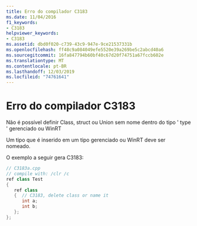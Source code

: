 ```yaml
---
title: Erro do compilador C3183
ms.date: 11/04/2016
f1_keywords:
- C3183
helpviewer_keywords:
- C3183
ms.assetid: dbd0f020-c739-43c9-947e-9ce21537331b
ms.openlocfilehash: ff48c9a084049efe5520e39a269be5c2abcd40a6
ms.sourcegitcommit: 16fa847794b60bf40c67d20f74751a67fccb602e
ms.translationtype: MT
ms.contentlocale: pt-BR
ms.lasthandoff: 12/03/2019
ms.locfileid: "74761641"
---
```

# <a name="compiler-error-c3183"></a>Erro do compilador C3183

Não é possível definir Class, struct ou Union sem nome dentro do tipo ' type ' gerenciado ou WinRT

Um tipo que é inserido em um tipo gerenciado ou WinRT deve ser nomeado.

O exemplo a seguir gera C3183:

```cpp
// C3183a.cpp
// compile with: /clr /c
ref class Test
{
   ref class
   {  // C3183, delete class or name it
      int a;
      int b;
   };
};
```

